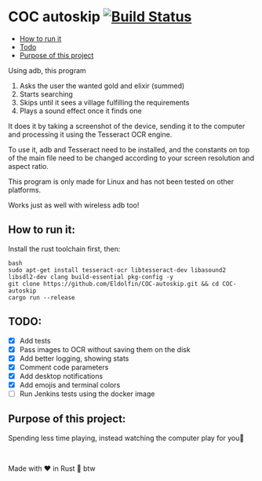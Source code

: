 # COC autoskip [![Build Status](https://jenkins.le-dauphin.tech/buildStatus/icon?subject=tests&?job=COC+autoskip+tests)](https://jenkins.le-dauphin.tech/job/COC%20autoskip%20tests/)

<!--toc:start-->
- [How to run it](#how-to-run-it)
- [Todo](#todo)
- [Purpose of this project](#purpose-of-this-project)
<!--toc:end-->

Using adb, this program
1. Asks the user the wanted gold and elixir (summed)
1. Starts searching
1. Skips until it sees a village fulfilling the requirements
1. Plays a sound effect once it finds one

It does it by taking a screenshot of the device, sending it to the computer
and processing it using the Tesseract OCR engine.

To use it, adb and Tesseract need to be installed, and the constants on top of the main file
need to be changed according to your screen resolution and aspect ratio.

This program is only made for Linux and has not been tested on other platforms.

Works just as well with wireless adb too!

## How to run it:
Install the rust toolchain first, then:
```
bash
sudo apt-get install tesseract-ocr libtesseract-dev libasound2 libsdl2-dev clang build-essential pkg-config -y
git clone https://github.com/Eldolfin/COC-autoskip.git && cd COC-autoskip
cargo run --release
```

## TODO:
- [x] Add tests
- [x] Pass images to OCR without saving them on the disk
- [x] Add better logging, showing stats
- [x] Comment code parameters
- [x] Add desktop notifications
- [x] Add emojis and terminal colors
- [ ] Run Jenkins tests using the docker image

## Purpose of this project:
Spending less time playing, instead watching the computer play for you🗿

&nbsp;

Made with ❤  in Rust 🦀 btw
